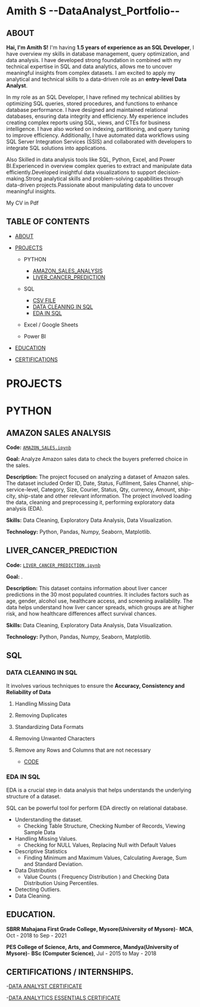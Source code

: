 # Amith S --DataAnalyst_Portfolio--

## ABOUT

**Hai, I'm Amith S!** I'm having **1.5 years of experience as an SQL Developer**, I have overview my skills in database management, query optimization, and data analysis. I have developed strong foundation in  combined with my technical expertise in SQL and data analytics, allows me to uncover meaningful insights from complex datasets. I am excited to apply my analytical and technical skills to a data-driven role as an **entry-level Data Analyst**.  

In my role as an SQL Developer, I have refined my technical abilities by optimizing SQL queries, stored procedures, and functions to enhance database performance. I have designed and maintained relational databases, ensuring data integrity and efficiency. My experience includes creating complex reports using SQL, views, and CTEs for business intelligence. I have also worked on indexing, partitioning, and query tuning to improve efficiency. Additionally, I have automated data workflows using SQL Server Integration Services (SSIS) and collaborated with developers to integrate SQL solutions into applications.

Also Skilled in data analysis tools like SQL, Python, Excel, and Power BI.Experienced in overview complex queries to extract and manipulate data efficiently.Developed insightful data visualizations to support decision-making.Strong analytical skills and problem-solving capabilities through data-driven projects.Passionate about manipulating data to uncover meaningful insights.

My CV in Pdf[  ]()

## TABLE OF CONTENTS

- [ABOUT](https://github.com/Amith-shivaramu/Amith_Portfolio/blob/main/README.md#about)
  
- [PROJECTS](https://github.com/Amith-shivaramu/Amith_Portfolio/blob/main/README.md#projects)
  
  - PYTHON
    - [AMAZON_SALES_ANALYSIS](https://github.com/Amith-shivaramu/Amith_Portfolio/blob/main/README.md#amazon-sales-analysis)
    - [LIVER_CANCER_PREDICTION](https://github.com/Amith-shivaramu/PROJECTS_PORTFOLIO/blob/main/Liver_cancer_prediction%20(1).ipynb)
      
  - SQL
    - [CSV FILE](https://github.com/Amith-shivaramu/Amith_Portfolio/blob/main/LAY_OFFS.csv) 
    - [DATA CLEANING IN SQL](https://github.com/Amith-shivaramu/Amith_Portfolio/blob/main/README.md#sql)
    - [EDA IN SQL](https://github.com/Amith-shivaramu/Amith_Portfolio/blob/main/README.md#eda-in-sql)
      
  - Excel / Google Sheets
    
  - Power BI

 - [EDUCATION](https://github.com/Amith-shivaramu/Amith_Portfolio/blob/main/README.md#education)

 - [CERTIFICATIONS](https://github.com/Amith-shivaramu/Amith_Portfolio/blob/main/README.md#certifications--internships)

# PROJECTS

# PYTHON

## **AMAZON SALES ANALYSIS**

**Code:** [`AMAZON_SALES.ipynb`](https://github.com/Amith-shivaramu/PROJECTS_PORTFOLIO/blob/main/Python_Amazon_Sales.ipynb)

**Goal:** Analyze Amazon sales data to check the buyers preferred choice in the sales.

**Description:** The project focused on analyzing a dataset of Amazon sales. The dataset included Order ID,	Date,	Status,	Fulfilment,	Sales Channel,	ship-service-level,	Category,	Size,	Courier, Status,	Qty,	currency,	Amount,	ship-city,	ship-state and other relevant information. The project involved loading the data, cleaning and preprocessing it, performing exploratory data analysis (EDA).

**Skills:** Data Cleaning, Exploratory Data Analysis, Data Visualization.

**Technology:** Python, Pandas, Numpy, Seaborn, Matplotlib.

## **LIVER_CANCER_PREDICTION**

**Code:** [`LIVER_CANCER_PREDICTION.ipynb`](https://github.com/Amith-shivaramu/PROJECTS_PORTFOLIO/blob/main/Liver_cancer_prediction%20(1).ipynb)

**Goal:** .

**Description:** This dataset contains information about liver cancer predictions in the 30 most populated countries. It includes factors such as age, gender, alcohol use, healthcare access, and screening availability. The data helps understand how liver cancer spreads, which groups are at higher risk, and how healthcare differences affect survival chances.

**Skills:** Data Cleaning, Exploratory Data Analysis, Data Visualization.

**Technology:** Python, Pandas, Numpy, Seaborn, Matplotlib.


## SQL
### DATA CLEANING IN SQL

It involves various techniques to ensure the **Accuracy, Consistency and Reliability of Data**
1. Handling Missing Data
2. Removing Duplicates
3. Standardizing Data Formats
4. Removing Unwanted Characters
5. Remove any Rows and Columns that are not necessary
   
   - [CODE](https://github.com/Amith-shivaramu/Amith_Portfolio/blob/main/Data_Cleaning%20in%20SQL)

### EDA IN SQL

EDA is a crucial step in data analysis that helps understands the underlying structure of a dataset.

SQL can be powerful tool for perform EDA directly on relational database.

- Understanding the dataset.
   - Checking Table Structure, Checking Number of Records, Viewing Sample Data
- Handling Missing Values.
   - Checking for NULL Values, Replacing Null with Default Values
- Descriptive Statistics
   - Finding Minimum and Maximum Values, Calculating Average, Sum and Standard Deviation.
- Data Distribution
   - Value Counts ( Frequency Distribution ) and Checking Data Distribution Using Percentiles.
- Detecting Outliers.
- Data Cleaning. 
   

## EDUCATION.

   **SBRR Mahajana First Grade College, Mysore(University of Mysore)**- **MCA**, Oct - 2018 to Sep - 2021 
 
   **PES College of Science, Arts, and Commerce, Mandya(University of Mysore)**- **BSc (Computer Science)**, Jul - 2015 to May - 2018 

## CERTIFICATIONS / INTERNSHIPS.

   -[DATA ANALYST CERTIFICATE](https://learn.365datascience.com/c/746eeb9ef0/) 
   
   -[DATA ANALYTICS ESSENTIALS CERTIFICATE](https://www.netacad.com/certificates?issuanceId=66324ca5-f5d7-4878-95d6-79ff9b8cd976)

